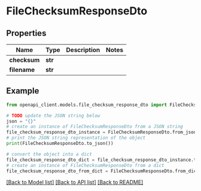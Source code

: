 # FileChecksumResponseDto


## Properties

Name | Type | Description | Notes
------------ | ------------- | ------------- | -------------
**checksum** | **str** |  | 
**filename** | **str** |  | 

## Example

```python
from openapi_client.models.file_checksum_response_dto import FileChecksumResponseDto

# TODO update the JSON string below
json = "{}"
# create an instance of FileChecksumResponseDto from a JSON string
file_checksum_response_dto_instance = FileChecksumResponseDto.from_json(json)
# print the JSON string representation of the object
print(FileChecksumResponseDto.to_json())

# convert the object into a dict
file_checksum_response_dto_dict = file_checksum_response_dto_instance.to_dict()
# create an instance of FileChecksumResponseDto from a dict
file_checksum_response_dto_from_dict = FileChecksumResponseDto.from_dict(file_checksum_response_dto_dict)
```
[[Back to Model list]](../README.md#documentation-for-models) [[Back to API list]](../README.md#documentation-for-api-endpoints) [[Back to README]](../README.md)


